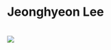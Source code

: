 # Jeonghyeon Lee

<a href="https://www.linkedin.com/in/jeonghyeon-lee-9b6380223" target="_blank"><img src="https://img.shields.io/badge/linkedin-0A66C2?style=flat-square&logo=JeonghyeonLee&logoColor=white"/></a>
=
